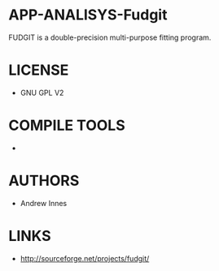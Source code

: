APP-ANALISYS-Fudgit
===================

FUDGIT is a double-precision multi-purpose fitting program.

LICENSE
===============
* GNU GPL V2

COMPILE TOOLS
===============
* 

AUTHORS
===============
* Andrew Innes

LINKS
===============
* http://sourceforge.net/projects/fudgit/
